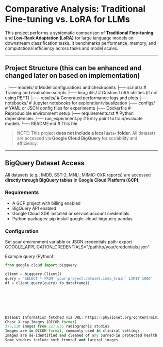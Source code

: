 # Comparative Analysis: Traditional Fine-tuning vs. LoRA for LLMs

This project performs a systematic comparison of **Traditional Fine-tuning** and **Low-Rank Adaptation (LoRA)** for large language models on downstream classification tasks.
 It benchmarks performance, memory, and computational efficiency across tasks and model scales.

---

## Project Structure (this can be enhanced and changed later on based on implementation)

.
├── models/               # Model configurations and checkpoints
├── scripts/              # Training and evaluation scripts
├── lora_utils/           # Custom LoRA utilities (if not using PEFT)
├── results/              # Generated performance logs and plots
├── notebooks/            # Jupyter notebooks for exploration/visualization
├── configs/              # YAML or JSON config files for experiments
├── Dockerfile            # Reproducible environment setup
├── requirements.txt      # Python dependencies
├── run_experiment.py     # Entry point to train/evaluate models
└── README.md             # This file

>  NOTE: This project **does not include a local `data/` folder**. All datasets are accessed via **Google Cloud BigQuery** for scalability and efficiency.

---

## BigQuery Dataset Access

All datasets (e.g., IMDB, SST-2, MNLI, MIMIC-CXR reports) are accessed **directly through BigQuery tables** in **Google Cloud Platform (GCP)**.

### Requirements
- A GCP project with billing enabled
- BigQuery API enabled
- Google Cloud SDK installed or service account credentials
- Python packages:
  pip install google-cloud-bigquery pandas

### Configuration

Set your environment variable or JSON credentials path:
  export GOOGLE_APPLICATION_CREDENTIALS="/path/to/your/credentials.json"

Example query (Python):

```python
from google.cloud import bigquery

client = bigquery.Client()
query = "SELECT * FROM `your-project.dataset.imdb_train` LIMIT 1000"
df = client.query(query).to_dataframe()







DataSEt Information fetched via URL: https://physionet.org/content/mimic-cxr/2.0.0/
Chest X-ray Images (DICOM format)
377,110 images from 227,835 radiographic studies
Images are in DICOM format, commonly used in clinical settings
Images are de-identified and cleaned of any burned-in protected health information (PHI)
Some studies include both frontal and lateral images

